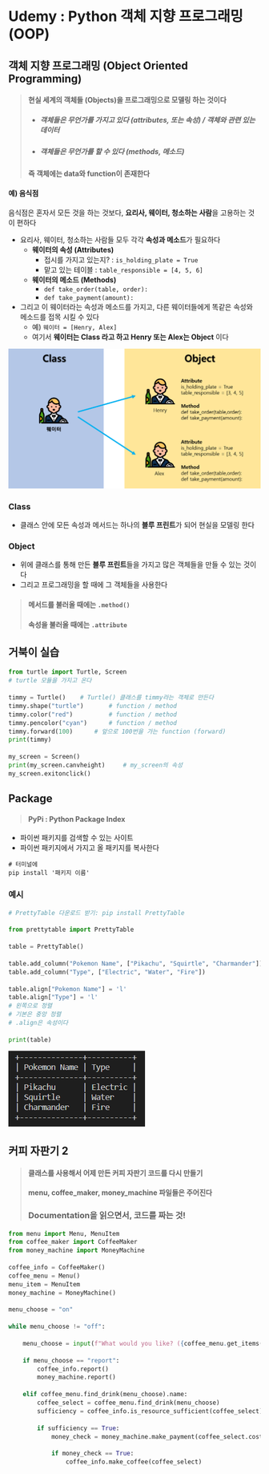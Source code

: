 # Udemy : Python 객체 지향 프로그래밍 (OOP)

#### 



## 객체 지향 프로그래밍 (Object Oriented Programming)

> #### 현실 세계의 객체들 (Objects)을 프로그래밍으로 모델링 하는 것이다
>
> - ##### 객체들은 무언가를 가지고 있다 (attributes, 또는 속성) / 객체와 관련 있는 데이터
>
> - ##### 객체들은 무언가를 할 수 있다 (methods, 메소드)
>
> #### 즉 객체에는 data와 function이 존재한다

#### 예) 음식점

음식점은 혼자서 모든 것을 하는 것보다, **요리사, 웨이터, 청소하는 사람**을 고용하는 것이 편하다

- 요리사, 웨이터, 청소하는 사람들 모두 각각 **속성과 메소드**가 필요하다
  - **웨이터의 속성 (Attributes)**
    - 접시를 가지고 있는지? : `is_holding_plate = True`
    - 맡고 있는 테이블 : `table_responsible = [4, 5, 6]`
  - **웨이터의 메소드 (Methods)**
    - `def take_order(table, order):`
    - `def take_payment(amount):`
- 그리고 이 웨이터라는 속성과 메소드를 가지고, 다른 웨이터들에게 똑같은 속성와 메소드를 접목 시킬 수 있다
  - 예) `웨이터 = [Henry, Alex]`
  - 여기서 **웨이터는 Class 라고 하고 Henry 또는 Alex는 Object** 이다



![image-20230115153131856](14_Udemy_Python_객체지향_프로그래밍.assets/image-20230115153131856.png)

### Class

- 클래스 안에 모든 속성과 메서드는 하나의 **블루 프린트**가 되어 현실을 모델링 한다

### Object

- 위에 클래스를 통해 만든 **블루 프린트**들을 가지고 많은 객체들을 만들 수 있는 것이다
- 그리고 프로그래밍을 할 때에 그 객체들을 사용한다



> #### 메서드를 불러올 때에는 `.method()`
>
> #### 속성을 불러올 때에는 `.attribute`



## 거북이 실습

```python
from turtle import Turtle, Screen
# turtle 모듈을 가지고 온다

timmy = Turtle() 	# Turtle() 클래스를 timmy라는 객체로 만든다
timmy.shape("turtle")		# function / method
timmy.color("red")			# function / method
timmy.pencolor("cyan")		# function / method
timmy.forward(100)		# 앞으로 100번을 가는 function (forward)
print(timmy)

my_screen = Screen()
print(my_screen.canvheight)		# my_screen의 속성
my_screen.exitonclick()
```



## Package

> #### PyPi : Python Package Index

- 파이썬 패키지를 검색할 수 있는 사이트
- 파이썬 패키지에서 가지고 올 패키지를 복사한다

```terminal
# 터미널에
pip install '패키지 이름'
```



### 예시

```python
# PrettyTable 다운로드 받기: pip install PrettyTable

from prettytable import PrettyTable

table = PrettyTable()

table.add_column("Pokemon Name", ["Pikachu", "Squirtle", "Charmander"])
table.add_column("Type", ["Electric", "Water", "Fire"])

table.align["Pokemon Name"] = 'l'
table.align["Type"] = 'l'
# 왼쪽으로 정렬
# 기본은 중앙 정렬
# .align은 속성이다

print(table)
```

![image-20230115161323103](14_Udemy_Python_객체지향_프로그래밍.assets/image-20230115161323103.png)





## 커피 자판기 2

> #### 클래스를 사용해서 어제 만든 커피 자판기 코드를 다시 만들기
>
> #### menu, coffee_maker, money_machine 파일들은 주어진다
>
> ### Documentation을 읽으면서, 코드를 짜는 것!

```python
from menu import Menu, MenuItem
from coffee_maker import CoffeeMaker
from money_machine import MoneyMachine

coffee_info = CoffeeMaker()
coffee_menu = Menu()
menu_item = MenuItem
money_machine = MoneyMachine()

menu_choose = "on"

while menu_choose != "off":

    menu_choose = input(f"What would you like? ({coffee_menu.get_items()}): ").lower()

    if menu_choose == "report":
        coffee_info.report()
        money_machine.report()

    elif coffee_menu.find_drink(menu_choose).name:
        coffee_select = coffee_menu.find_drink(menu_choose)
        sufficiency = coffee_info.is_resource_sufficient(coffee_select)

        if sufficiency == True:
            money_check = money_machine.make_payment(coffee_select.cost)

            if money_check == True:
                coffee_info.make_coffee(coffee_select)
```

